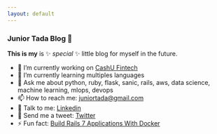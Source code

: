 ```yaml
---
layout: default
---
```


### Junior Tada Blog 👋

**This is my** is ✨ _special_ ✨ little blog for myself in the future.

- 🔭 I’m currently working on [CashU Fintech](https://www.cashu.com.br/)
- 🌱 I’m currently learning multiples languages
- 💬 Ask me about python, ruby, flask, sanic, rails, aws, data science, machine learning, mlops, devops
- 📫 How to reach me: juniortada@gmail.com
- :office: Talk to me: [Linkedin](https://www.linkedin.com/in/junior-tada-a5521b9b/)
- :memo: Send me a tweet: [Twitter](https://twitter.com/juniortada)
- ⚡ Fun fact: [Build Rails 7 Applications With Docker](https://juniortada.github.io/posts/build_rails_7_application_with_docker)
